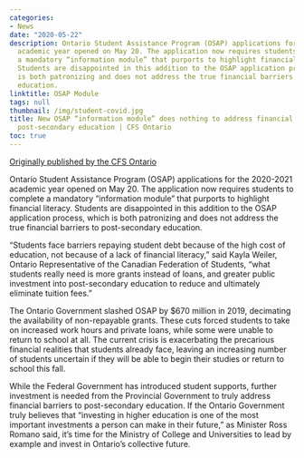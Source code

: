```yaml
---
categories:
- News
date: "2020-05-22"
description: Ontario Student Assistance Program (OSAP) applications for the 2020-2021
  academic year opened on May 20. The application now requires students to complete
  a mandatory “information module” that purports to highlight financial literacy.
  Students are disappointed in this addition to the OSAP application process, which
  is both patronizing and does not address the true financial barriers to post-secondary
  education.
linktitle: OSAP Module
tags: null
thumbnail: /img/student-covid.jpg
title: New OSAP “information module” does nothing to address financial barriers to
  post-secondary education | CFS Ontario
toc: true
---
```


[Originally published by the CFS Ontario](https://cfsontario.ca/2020/05/22/new-osap-information-module-does-nothing-to-address-financial-barriers-to-post-secondary-education/)

Ontario Student Assistance Program (OSAP) applications for the 2020-2021 academic year opened on May 20. The application now requires students to complete a mandatory “information module” that purports to highlight financial literacy. Students are disappointed in this addition to the OSAP application process, which is both patronizing and does not address the true financial barriers to post-secondary education.

“Students face barriers repaying student debt because of the high cost of education, not because of a lack of financial literacy,” said Kayla Weiler, Ontario Representative of the Canadian Federation of Students, “what students really need is more grants instead of loans, and greater public investment into post-secondary education to reduce and ultimately eliminate tuition fees.”

The Ontario Government slashed OSAP by $670 million in 2019, decimating the availability of non-repayable grants. These cuts forced students to take on increased work hours and private loans, while some were unable to return to school at all. The current crisis is exacerbating the precarious financial realities that students already face, leaving an increasing number of students uncertain if they will be able to begin their studies or return to school this fall.

While the Federal Government has introduced student supports, further investment is needed from the Provincial Government to truly address financial barriers to post-secondary education. If the Ontario Government truly believes that “investing in higher education is one of the most important investments a person can make in their future,”  as Minister Ross Romano said, it’s time for the Ministry of College and Universities to lead by example and invest in Ontario’s collective future.
